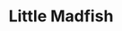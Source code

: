 ---
layout: place
title: Little Madfish
permalink: /california/redwood-city/little-madfish.html
stateAbbr: CA
stateName: California
cityName: Redwood City
seo:
  type: restaurant
  links: http://littlemadfishrwc.com/
place_id: ChIJg0Iyv7Kjj4AR3fWZ0B-Nhio
photos:
  - name: >-
      places/ChIJg0Iyv7Kjj4AR3fWZ0B-Nhio/photos/AeeoHcLummSnP2fjhH3OuR24wYz_m9vK_3V9c5pQwrvMsyHmQKrrDSnnWsnjrMsVYeEOlsH-s0T04uIbJ4vJQz-JnBEJNUpJIyq5IS_CLvJUEiLvpIF1w3_oW8aoRTabhAkpiBAUVnXE2cwD6hn_U2_95voCvRFcHDctCrd9f9jVNrtCCwldo01IzyrztQykAPm5KrQaFJ1lf_FvWAiDcjo-PulswafAqkndf6i4UYNf44XwGJSnffC6NlZFtI45qosQxUyim3UIidsaXK_y0OISaHa8wiNXJaSCpqMKdf57aa61Mr--HrXlawNnGh633Oj6qWOZoNv2mE5ItMYa2UzgqprxucU_QaSHRyDRTPq2E_7ijr9zSDdRDowjM7Jf7XEw97eBO3e0_jAU7ziva9eNUYlyUyPOlJG0IUIkAKCl_O7HjA
    widthPx: 2710
    heightPx: 2873
    authorAttributions:
      - displayName: Steve Hunsader
        uri: https://maps.google.com/maps/contrib/103367844826769047545
        photoUri: >-
          https://lh3.googleusercontent.com/a-/ALV-UjX--aXjI1C17YBE-jMlYjgnOZZ8AERLnH72_cSEx4KT3x63D7AkAg=s100-p-k-no-mo
    flagContentUri: >-
      https://www.google.com/local/imagery/report/?cb_client=maps_api_places.places_api&image_key=!1e10!2sCIHM0ogKEICAgIDZ3-uIXg&hl=en-US
    googleMapsUri: >-
      https://www.google.com/maps/place//data=!3m4!1e2!3m2!1sCIHM0ogKEICAgIDZ3-uIXg!2e10!4m2!3m1!1s0x808fa3b2bf324283:0x2a868d1fd099f5dd
  - name: >-
      places/ChIJg0Iyv7Kjj4AR3fWZ0B-Nhio/photos/AeeoHcJPaIEoVdgSh0AZYzCkGgqY0qM3MbIQ3FxYFS0Bo1AeXX-sB9-k9Uci8L-Pq3_4WN1TM2o0aKLZI-HPB5PMAq9eEQYCjeDM7OnLT80K4kjqy5bgcwA2m6ehuryDCqu5ayGQBNXTa83wit4XMe4Ymm26x4o9TztVFVFDkq6NZOqpgz2SEWSUmYEw_ktkiH2tfcbZsbdO5TLJ8gAQKzzCOR3d3lZ3zLqohNt629maiYGrbDrfgZIFAgQINswgWzh85JhRsNHkBV_lb_zC9Ajc7pCNfydIGYbSxFSnSO-SPe1V678sIozY-aJPGIo9zk2DJeeXaXX1JPVxJnh60fiLt44pIB9QbeSodUxbyuzdqonMNfZsZyIuiDK42IOLDnCukHgJak_mubLpTaf6NL3LH5sZHcBWKLdHZcbFl_Xiug4
    widthPx: 4800
    heightPx: 3600
    authorAttributions:
      - displayName: Claudia Ramirez
        uri: https://maps.google.com/maps/contrib/104032030505805328044
        photoUri: >-
          https://lh3.googleusercontent.com/a-/ALV-UjXPvuqCodGs9p30GJnqbsCw4HHtDmzEsirJaR_nwU8PnPrv1R8=s100-p-k-no-mo
    flagContentUri: >-
      https://www.google.com/local/imagery/report/?cb_client=maps_api_places.places_api&image_key=!1e10!2sCIHM0ogKEICAgICuj6WoQw&hl=en-US
    googleMapsUri: >-
      https://www.google.com/maps/place//data=!3m4!1e2!3m2!1sCIHM0ogKEICAgICuj6WoQw!2e10!4m2!3m1!1s0x808fa3b2bf324283:0x2a868d1fd099f5dd
  - name: >-
      places/ChIJg0Iyv7Kjj4AR3fWZ0B-Nhio/photos/AeeoHcLK6IMlwogyUkUK80sIQsIR49HWSmp8yd5RTaC-XtubdmHp4T8OD6CV7PD6mpRfwfO8EKX7oHozt4D4jBguQX11PnDqCJoGLWnbLVGyjz6V9pblNEiJ_S2mqOvo5c1E36bR1t6gX6shniTrePiowzPLnyHUqoIH2vevODg_kwsPZCXi8cFyfgjdrNt4BtP2_8wuf9iqG8M_hNcLWIZRXskc75scYOBjvKzMWMkiU2VR_S2_hFbi7q5z7PO269XA9P815ihXBDvCeRqZlRyh8jivn8p3vkP6LfKGHsYhcH9_pX4b4Z_Hpg1E7899N8eSoJqkqf3GMmCK5BihMdkd27jjNgYqCX0c86YC_MBpQ6wYemKlOIF2fDbmmBl3Mb5Kpjucr0bRHdwm-Ro_hFnnB2xjk_sOWw5Yu9g0AP08e0By7ozFS29C-G3DGSp7wjnF
    widthPx: 750
    heightPx: 921
    authorAttributions:
      - displayName: Olga Garcia
        uri: https://maps.google.com/maps/contrib/103236763583850441498
        photoUri: >-
          https://lh3.googleusercontent.com/a-/ALV-UjUfdx82ouyxs-H5iLJlRVo0TV3g2XQv7II2oF-_pq261sh4WhNJRA=s100-p-k-no-mo
    flagContentUri: >-
      https://www.google.com/local/imagery/report/?cb_client=maps_api_places.places_api&image_key=!1e10!2sCIABIhADydERSCsWAWfncB8AClMM&hl=en-US
    googleMapsUri: >-
      https://www.google.com/maps/place//data=!3m4!1e2!3m2!1sCIABIhADydERSCsWAWfncB8AClMM!2e10!4m2!3m1!1s0x808fa3b2bf324283:0x2a868d1fd099f5dd
  - name: >-
      places/ChIJg0Iyv7Kjj4AR3fWZ0B-Nhio/photos/AeeoHcL4RDhacBvgQQ2xm2VVrUG-VE747i6_g4-05t1CzUGvy16pUfNgDcp0zfd_HfEnolYVEAeFSxdRLTFdFX3zKeuY3u6M6BAmHky7XwCaUR2OPIWAml38G4trFRHES0eQ9K39X7HXqx3UPtz3ZamdEwMvm9Di1dSVvsiOxz2htGqNYYd7dKx2fzyYuNwalPEebl6RYBqMXPXzoIUejvWAe8emptrw4tZc9CxmC9LIb2SAeEnbuR_CF6S9oSOrdgWsiiJN6symGbSKeWVPTT63GEXGInEl6Nfeh7ERIMx0V8_WXkKSr-btHVSBg8m0RKNRmin8O79XbPbBlXeWg1yomqySZ7_0_v5_mNMUQSIhXK9iCE6w04zMFj8ifHY11syER3Wy12OVYMqxp1bKCRDL22sX2dnllWdAAyAbBWiwGmjGQQb1
    widthPx: 1560
    heightPx: 1171
    authorAttributions:
      - displayName: Ana Vazquez
        uri: https://maps.google.com/maps/contrib/112870363593684137719
        photoUri: >-
          https://lh3.googleusercontent.com/a/ACg8ocLjp52mY6CFN9STLuYWFhk0k0WEEVjLwGNBGN_pYSD6nyMArcM=s100-p-k-no-mo
    flagContentUri: >-
      https://www.google.com/local/imagery/report/?cb_client=maps_api_places.places_api&image_key=!1e10!2sCIHM0ogKEICAgIC_pJvAmgE&hl=en-US
    googleMapsUri: >-
      https://www.google.com/maps/place//data=!3m4!1e2!3m2!1sCIHM0ogKEICAgIC_pJvAmgE!2e10!4m2!3m1!1s0x808fa3b2bf324283:0x2a868d1fd099f5dd
  - name: >-
      places/ChIJg0Iyv7Kjj4AR3fWZ0B-Nhio/photos/AeeoHcL48Xfioujx2_GKALxSOE4lLbxYLyETWZgSO4zEF9XUX4wSErlY8Aswf4X1Lq2-hYP_4uumXWe4tQCOIP7ucx59YIVdxmYIjyJL2xwmyODoIMk2SzQfT5-fi_OETiaRqRf9-y0Gog0GAXG_ra9oZHQ_j4dNDJJg6-eh0qBb7zKZQLR5lqKmQMKC93_vcFWZ2ICQT1iNxDugIAvt5SDkvulYqYjXjk89707QXk5YtJRKDe8EzbqKkDjxjre7G0JiiwvXVdoiJeI0tKu39ndgxVzG1oDtfkJWn4_rdzVG0IAK8vKAaQozth6z_ya4VGmQ9tO_Tfm22I9CzxPbH5uUu3EwQ21KxdBHYg0rHfyzhQ9F6_KTxDlOAnmSIfW4N1BKLuxWcPE3Cs1G6cGlevfioBbYobu7ZahDLdYit6BLPF4MsDyd
    widthPx: 4032
    heightPx: 3024
    authorAttributions:
      - displayName: Liz Ramirez
        uri: https://maps.google.com/maps/contrib/106894824312636863935
        photoUri: >-
          https://lh3.googleusercontent.com/a-/ALV-UjV0roFfejdPCe0a3P993lOKsu2B4sZc0jK7hY6JPI8kL4QbmV6O=s100-p-k-no-mo
    flagContentUri: >-
      https://www.google.com/local/imagery/report/?cb_client=maps_api_places.places_api&image_key=!1e10!2sCIHM0ogKEICAgIDWz_fVzAE&hl=en-US
    googleMapsUri: >-
      https://www.google.com/maps/place//data=!3m4!1e2!3m2!1sCIHM0ogKEICAgIDWz_fVzAE!2e10!4m2!3m1!1s0x808fa3b2bf324283:0x2a868d1fd099f5dd
  - name: >-
      places/ChIJg0Iyv7Kjj4AR3fWZ0B-Nhio/photos/AeeoHcIschRnWbu1tAKjrWmMsQ_3kT7Ag-ByMgrf-Vheu8OeALrk3ultkhcGE2LlPYkmkzPvrkSw_pNDg9hxC13r8uCOtsRi1toBoFmxLv3XZ4vPLYIzS-0OZuF_g9zRFKHHxPmSZSBIqENHUB5_ylLlbb9crmsNFBVsuG4FHGt9F3QSTkShkVZEzXS6ssuE7Gpq3_pVTppP0Z6BHxh5bp66Ck8p5H5ZRVQQwymVXpRL04DeETIZBwV066W3eA97mFAUiOXzmfHF9iuyONEFZh2tb6nEq1A_WkoSOk-hfhJTzO7ZI62Q_16nyXRog7HUJFivA4x6YfaWCclPNbEzXnE67gYn2YCysLU9uzfhHLtH02pqMgVJFK7d1OqD4YrH4XpeIof6hRZVddHcK38UZBSyuOrCi30qQyzqAV_Mbk5yJKgueCs
    widthPx: 1800
    heightPx: 2206
    authorAttributions:
      - displayName: Oscar
        uri: https://maps.google.com/maps/contrib/104486799487643562248
        photoUri: >-
          https://lh3.googleusercontent.com/a-/ALV-UjXQ6faFsTj5d2ohAuFosc-sAb59PZMM2rTL-Ve06wkNRqmcXv9u=s100-p-k-no-mo
    flagContentUri: >-
      https://www.google.com/local/imagery/report/?cb_client=maps_api_places.places_api&image_key=!1e10!2sCIHM0ogKEICAgIDO3bWW-gE&hl=en-US
    googleMapsUri: >-
      https://www.google.com/maps/place//data=!3m4!1e2!3m2!1sCIHM0ogKEICAgIDO3bWW-gE!2e10!4m2!3m1!1s0x808fa3b2bf324283:0x2a868d1fd099f5dd
  - name: >-
      places/ChIJg0Iyv7Kjj4AR3fWZ0B-Nhio/photos/AeeoHcLd5VrmQ96aMy4llIRThkjKIolbi7aJE2s9s6IeDyLqncCmQC6KpBNOYoI9MEiW6TUet2fzK7C2JZyBVAlPvo-_2hFStsnkc6k2JZAqdMepVue7ilAM7c6f_bbOS3856lb5Mzmc6rxolczYBpjrVncH-soSQP0rRhhEeEvte-SNhyqJswSRVMPKjcH725QKuZfd64l954GG_gcn8Mx38Hu5fcBwIyWpnJQUmTLSMRgM2qP_opHiluc-rMH4uM-N5PmQHGXH0y3Q2Lpy6KF_P5Mnvw8PXQdZ9sSrjd0E1II41-moOL7_RQ3CQl9RliO1iZTsP3KCEx9rvpePHaGvRitY5WDoXzg7bK1JtPPsL48WI6cW9swHB6dkh9sDZR3nZ7HokzBr8NZnqXIblHahg4YFl5JwKoOxvtyXXvYdaF41FQ
    widthPx: 4000
    heightPx: 1800
    authorAttributions:
      - displayName: Claudia Ramirez
        uri: https://maps.google.com/maps/contrib/104032030505805328044
        photoUri: >-
          https://lh3.googleusercontent.com/a-/ALV-UjXPvuqCodGs9p30GJnqbsCw4HHtDmzEsirJaR_nwU8PnPrv1R8=s100-p-k-no-mo
    flagContentUri: >-
      https://www.google.com/local/imagery/report/?cb_client=maps_api_places.places_api&image_key=!1e10!2sCIHM0ogKEICAgIDhuJuzSw&hl=en-US
    googleMapsUri: >-
      https://www.google.com/maps/place//data=!3m4!1e2!3m2!1sCIHM0ogKEICAgIDhuJuzSw!2e10!4m2!3m1!1s0x808fa3b2bf324283:0x2a868d1fd099f5dd
  - name: >-
      places/ChIJg0Iyv7Kjj4AR3fWZ0B-Nhio/photos/AeeoHcL18794wvNjXI-twFOvbPCSDCRSmFJgsyvyRXDpE3pYyCojfBiZAxb0n81UhpMACzExs4_AonzFof6sgwwM6Nn_DwP_p2QF7E5ePAWrW5nSW9K-6NRRYv1dtmyp6YATeI4g6g3W5Ga-reejVX7m3XLPFlqTs_9akIv0ysEXqozAN-e0pyt6j3Rd--ZHRukOI20uQJ300uwXYGdvqdPLo6rM7_6sXWKBdB04usrLl0gfm8emisdJdbShoh_5MCEhSI3qqNo7Bg-CFM4yn2gplyqC6mmlPW2aKUntRakEOkMbZsdN2Wn07dJ4VYqqTnvGNxJerhxieac4xqqTuAOqJqedAe6RKVB-lJdrmQ5S5wsmkBeqgk70I5gGdVeYc22ppum1UPp57A23E_wRNRxsvBo3KjPSFz3BuoMPG5giJZI
    widthPx: 4032
    heightPx: 3024
    authorAttributions:
      - displayName: Doug Baer
        uri: https://maps.google.com/maps/contrib/105525073000009924421
        photoUri: >-
          https://lh3.googleusercontent.com/a-/ALV-UjVgrHLcUYnxInspMLBXgK3hnfVok_iegxi3kfzX_5QZkmP3M5J88A=s100-p-k-no-mo
    flagContentUri: >-
      https://www.google.com/local/imagery/report/?cb_client=maps_api_places.places_api&image_key=!1e10!2sCIHM0ogKEICAgID034naIw&hl=en-US
    googleMapsUri: >-
      https://www.google.com/maps/place//data=!3m4!1e2!3m2!1sCIHM0ogKEICAgID034naIw!2e10!4m2!3m1!1s0x808fa3b2bf324283:0x2a868d1fd099f5dd
  - name: >-
      places/ChIJg0Iyv7Kjj4AR3fWZ0B-Nhio/photos/AeeoHcJfpx533v8UTc6iCjWmF7RnL2wDf-W0ATvGexJ1EK-YnFdIHebA-_Lkkr78-cO9XzNcc7OnEliZXOU16d2X-OKOEF92p3SdWhTcNvA_248UoEHcx-4D3Loj1-Piq7Yog59zC4aVyOph_bFaTTsaUws4HbVIpcJTBNi1ph3IoN9QlmkxF1hWg2ygPjwN-ykzwCAH8M-cWR4mx2q__Zz5qo6My-1PkbV-cvAgOY2qR7fcEDktArdxBl05CtLn_MMO371vUkUmas2wT_pIcJQVSq-vW4Fl1zM1rTw6Pq3-LPsgKcwtf5dEbiqC22TwfQSdte30gIrzqExDa-I94xj8gh2JFwInuuoLjP-XnwffaV12gIgOC1IN1LY_suc7h_Fs5W2HStgdbSG2j9urgl09runIoG1gQAC7i0dDyhiFxNXo6w
    widthPx: 4000
    heightPx: 2250
    authorAttributions:
      - displayName: Devin Davis
        uri: https://maps.google.com/maps/contrib/114857026651191940526
        photoUri: >-
          https://lh3.googleusercontent.com/a/ACg8ocKWabzULy4rcFFlCDruZdQ-nd_Brd_i6KECSEyTDA749amJMw=s100-p-k-no-mo
    flagContentUri: >-
      https://www.google.com/local/imagery/report/?cb_client=maps_api_places.places_api&image_key=!1e10!2sCIHM0ogKEICAgIDa0bf_FA&hl=en-US
    googleMapsUri: >-
      https://www.google.com/maps/place//data=!3m4!1e2!3m2!1sCIHM0ogKEICAgIDa0bf_FA!2e10!4m2!3m1!1s0x808fa3b2bf324283:0x2a868d1fd099f5dd
  - name: >-
      places/ChIJg0Iyv7Kjj4AR3fWZ0B-Nhio/photos/AeeoHcISC91F2qAj5Y-B3jQBx5MvE9Y_JDiWwH1XQ5_kx-I397MDP17YgPy4IULB405cL0ry7DKsZyTyr0mbP8PCvPxqYzWKgLfIbP8D4Ze-l8Oy2tD_ocPqFnZK0kaF4nOKSFWel7qxW_ZSXJcY_NwBlH39Q-WN6fpzuBtVy90HR9CIlm3bmwG5yBoSWjhrSO4Fh8AQ4eb7_crpl5wnL6pnTiRChTtFJ_Xzh_N2xEuyJJn797ucmXq1tuX4MfbxkbFZCJCOTozSa1YOFndaCzCCDXtEX5gOFCTd1GpsCE36ybbmZS6_trutezSHa5na8bGKIn4M5Rf28j8ayw6nSH7dj1ip0c1Sjt3a4xRATZPKARd_1KX6HmZPah9sje6-9OHbuEBbdblHQVZnp_Nml-YGttNTSIkuYz9R7N8zg04LA-u9QA
    widthPx: 3024
    heightPx: 4032
    authorAttributions:
      - displayName: Betsy Martinez
        uri: https://maps.google.com/maps/contrib/109949542609370054537
        photoUri: >-
          https://lh3.googleusercontent.com/a-/ALV-UjWqCHqGi07o0plkMP0VTt1IcA0x6q4pzNyrogRnXR5dmKRUQCc=s100-p-k-no-mo
    flagContentUri: >-
      https://www.google.com/local/imagery/report/?cb_client=maps_api_places.places_api&image_key=!1e10!2sCIHM0ogKEICAgMDQhP7eRA&hl=en-US
    googleMapsUri: >-
      https://www.google.com/maps/place//data=!3m4!1e2!3m2!1sCIHM0ogKEICAgMDQhP7eRA!2e10!4m2!3m1!1s0x808fa3b2bf324283:0x2a868d1fd099f5dd
address: 1021 El Camino Real, Redwood City, CA 94063, USA
street: 1021 El Camino Real
city: Redwood City
state: CA
zip: '94063'
country: USA
neighborhood: Centennial
latitude: '37.484886'
longitude: '-122.232122'
accessibility_options:
  wheelchairAccessibleParking: true
  wheelchairAccessibleEntrance: true
  wheelchairAccessibleRestroom: true
  wheelchairAccessibleSeating: true
business_status: OPERATIONAL
name: Little Madfish
google_maps_links:
  directionsUri: >-
    https://www.google.com/maps/dir//''/data=!4m7!4m6!1m1!4e2!1m2!1m1!1s0x808fa3b2bf324283:0x2a868d1fd099f5dd!3e0
  placeUri: https://maps.google.com/?cid=3064291764255454685
  writeAReviewUri: >-
    https://www.google.com/maps/place//data=!4m3!3m2!1s0x808fa3b2bf324283:0x2a868d1fd099f5dd!12e1
  reviewsUri: >-
    https://www.google.com/maps/place//data=!4m4!3m3!1s0x808fa3b2bf324283:0x2a868d1fd099f5dd!9m1!1b1
  photosUri: >-
    https://www.google.com/maps/place//data=!4m3!3m2!1s0x808fa3b2bf324283:0x2a868d1fd099f5dd!10e5
primary_type: Japanese Restaurant
opening_hours:
  regular: null
  current: null
secondary_opening_hours:
  regular:
    weekdayDescriptions: null
    type: null
  current:
    weekdayDescriptions: null
    type: null
phone: (650) 299-9800
price_level: PRICE_LEVEL_MODERATE
price_range: $20 &ndash; $30
rating: '4.1'
rating_count: 0
website: http://littlemadfishrwc.com/
description: >-
  Discover Little Madfish in Redwood City, CA$$$Little Madfish in Redwood City,
  CA, stands out as a welcoming Japanese restaurant serving fresh sushi and
  other flavorful fare in a relaxed atmosphere. This spot highlights its
  happy-hour specials and a variety of options like sushi rolls, bento boxes,
  and ramen, making it ideal for casual dining or quick meals. The menu
  emphasizes high-quality ingredients and balanced flavors, complemented by
  accessibility features that ensure a comfortable visit for all. With moderate
  pricing and a cozy setting, it's a go-to choice for those exploring sushi
  restaurants in the area. Whether you're seeking sushi places near me or simply
  enjoying Japanese cuisine, this location delivers a satisfying experience with
  its thoughtful offerings.
generative_summary: >-
  Discover Little Madfish in Redwood City, CA$$$Little Madfish in Redwood City,
  CA, stands out as a welcoming Japanese restaurant serving fresh sushi and
  other flavorful fare in a relaxed atmosphere. This spot highlights its
  happy-hour specials and a variety of options like sushi rolls, bento boxes,
  and ramen, making it ideal for casual dining or quick meals. The menu
  emphasizes high-quality ingredients and balanced flavors, complemented by
  accessibility features that ensure a comfortable visit for all. With moderate
  pricing and a cozy setting, it's a go-to choice for those exploring sushi
  restaurants in the area. Whether you're seeking sushi places near me or simply
  enjoying Japanese cuisine, this location delivers a satisfying experience with
  its thoughtful offerings.
generative_disclosure: Summarized by AI using the Grok-3-Mini model.
reviews:
  - name: >-
      places/ChIJg0Iyv7Kjj4AR3fWZ0B-Nhio/reviews/ChdDSUhNMG9nS0VJQ0FnTURRaFA3ZXVBRRAB
    relativePublishTimeDescription: a month ago
    rating: 5
    text:
      text: >-
        I’ve been coming to Little Mad Fish for a while now and realized I’ve
        never left a review—so here it is! This place is consistently amazing in
        both food and service. The staff is incredibly attentive, greeting you
        as soon as you walk in and checking for available seating. If there’s a
        wait, they let you know right away, and honestly, it’s worth it—this
        place is busy for a reason!


        We ordered the Spicy Seafood Ramen, Fire Dragon Roll, Bay Bridge Roll,
        Deep Fried Philadelphia Roll, and a Bento Box, along with a couple of
        drinks. Everything was delicious, fresh, and beautifully presented. The
        balance of flavors and quality of ingredients really stand out.


        On top of that, the restaurant is always clean and spotless, making the
        dining experience even better. If you’re looking for one of the best
        Japanese restaurants in Redwood City, I highly recommend Little Mad
        Fish. You won’t be disappointed!
      languageCode: en
    originalText:
      text: >-
        I’ve been coming to Little Mad Fish for a while now and realized I’ve
        never left a review—so here it is! This place is consistently amazing in
        both food and service. The staff is incredibly attentive, greeting you
        as soon as you walk in and checking for available seating. If there’s a
        wait, they let you know right away, and honestly, it’s worth it—this
        place is busy for a reason!


        We ordered the Spicy Seafood Ramen, Fire Dragon Roll, Bay Bridge Roll,
        Deep Fried Philadelphia Roll, and a Bento Box, along with a couple of
        drinks. Everything was delicious, fresh, and beautifully presented. The
        balance of flavors and quality of ingredients really stand out.


        On top of that, the restaurant is always clean and spotless, making the
        dining experience even better. If you’re looking for one of the best
        Japanese restaurants in Redwood City, I highly recommend Little Mad
        Fish. You won’t be disappointed!
      languageCode: en
    authorAttribution:
      displayName: Betsy Martinez
      uri: https://www.google.com/maps/contrib/109949542609370054537/reviews
      photoUri: >-
        https://lh3.googleusercontent.com/a-/ALV-UjWqCHqGi07o0plkMP0VTt1IcA0x6q4pzNyrogRnXR5dmKRUQCc=s128-c0x00000000-cc-rp-mo-ba3
    publishTime: '2025-03-08T23:25:37.420508Z'
    flagContentUri: >-
      https://www.google.com/local/review/rap/report?postId=ChdDSUhNMG9nS0VJQ0FnTURRaFA3ZXVBRRAB&d=17924085&t=1
    googleMapsUri: >-
      https://www.google.com/maps/reviews/data=!4m6!14m5!1m4!2m3!1sChdDSUhNMG9nS0VJQ0FnTURRaFA3ZXVBRRAB!2m1!1s0x808fa3b2bf324283:0x2a868d1fd099f5dd
  - name: >-
      places/ChIJg0Iyv7Kjj4AR3fWZ0B-Nhio/reviews/ChdDSUhNMG9nS0VJQ0FnSURmNmZqWXZBRRAB
    relativePublishTimeDescription: 2 months ago
    rating: 5
    text:
      text: >-
        Ordered  the bento box. Udon bowl  was delicious. Food was good,
        pleasant  atmosphere.  Fast service. Kid friendly. During the week lunch
        bento is served to 9pm. Definitely  will come back and add photos.
      languageCode: en
    originalText:
      text: >-
        Ordered  the bento box. Udon bowl  was delicious. Food was good,
        pleasant  atmosphere.  Fast service. Kid friendly. During the week lunch
        bento is served to 9pm. Definitely  will come back and add photos.
      languageCode: en
    authorAttribution:
      displayName: Pearl Kruss
      uri: https://www.google.com/maps/contrib/114341932077853800645/reviews
      photoUri: >-
        https://lh3.googleusercontent.com/a-/ALV-UjWzTYcKZIaX-TSE5fHuNnn-pZYpvh8UaA0j8nFqF4AEOulOUlbEDw=s128-c0x00000000-cc-rp-mo-ba5
    publishTime: '2025-01-14T10:33:30.641910Z'
    flagContentUri: >-
      https://www.google.com/local/review/rap/report?postId=ChdDSUhNMG9nS0VJQ0FnSURmNmZqWXZBRRAB&d=17924085&t=1
    googleMapsUri: >-
      https://www.google.com/maps/reviews/data=!4m6!14m5!1m4!2m3!1sChdDSUhNMG9nS0VJQ0FnSURmNmZqWXZBRRAB!2m1!1s0x808fa3b2bf324283:0x2a868d1fd099f5dd
  - name: >-
      places/ChIJg0Iyv7Kjj4AR3fWZ0B-Nhio/reviews/ChZDSUhNMG9nS0VJQ0FnSUNELS1DSEJ3EAE
    relativePublishTimeDescription: 3 months ago
    rating: 1
    text:
      text: >-
        We love to do take out at Little Madfish, food is always delicious!!!
        Sadly today we decided to dine in, horrible customer service (female
        cashier), she rushed us to get the drink order, literally just took our
        food order and drop the check, never check on us, didn’t even get near
        us( the back server provided a better and more professional service than
        her) please hire people with experience and not racist, it just felt
        like she didn’t care about us, ooooh but a white lady sitting in front
        of us (she was attentive, nice and talkative) take care of your “Latino”
        clients, we tip too!!!
      languageCode: en
    originalText:
      text: >-
        We love to do take out at Little Madfish, food is always delicious!!!
        Sadly today we decided to dine in, horrible customer service (female
        cashier), she rushed us to get the drink order, literally just took our
        food order and drop the check, never check on us, didn’t even get near
        us( the back server provided a better and more professional service than
        her) please hire people with experience and not racist, it just felt
        like she didn’t care about us, ooooh but a white lady sitting in front
        of us (she was attentive, nice and talkative) take care of your “Latino”
        clients, we tip too!!!
      languageCode: en
    authorAttribution:
      displayName: Ana Vazquez
      uri: https://www.google.com/maps/contrib/112870363593684137719/reviews
      photoUri: >-
        https://lh3.googleusercontent.com/a/ACg8ocLjp52mY6CFN9STLuYWFhk0k0WEEVjLwGNBGN_pYSD6nyMArcM=s128-c0x00000000-cc-rp-mo-ba3
    publishTime: '2025-01-13T01:55:30.179513Z'
    flagContentUri: >-
      https://www.google.com/local/review/rap/report?postId=ChZDSUhNMG9nS0VJQ0FnSUNELS1DSEJ3EAE&d=17924085&t=1
    googleMapsUri: >-
      https://www.google.com/maps/reviews/data=!4m6!14m5!1m4!2m3!1sChZDSUhNMG9nS0VJQ0FnSUNELS1DSEJ3EAE!2m1!1s0x808fa3b2bf324283:0x2a868d1fd099f5dd
  - name: >-
      places/ChIJg0Iyv7Kjj4AR3fWZ0B-Nhio/reviews/ChdDSUhNMG9nS0VJQ0FnSUNJck1LWnF3RRAB
    relativePublishTimeDescription: 6 years ago
    rating: 4
    text:
      text: >-
        My family and I love this place. Sushi rolls are a pretty good portion.
        Price is okay not too expensive. The only reason I give it 4 stars not 5
        is because both of my last visit my orders have not been inputted
        correctly. Either they did not put it in or the pit the wrong roll in,
        other than that it good. I will definitely visit them again
      languageCode: en
    originalText:
      text: >-
        My family and I love this place. Sushi rolls are a pretty good portion.
        Price is okay not too expensive. The only reason I give it 4 stars not 5
        is because both of my last visit my orders have not been inputted
        correctly. Either they did not put it in or the pit the wrong roll in,
        other than that it good. I will definitely visit them again
      languageCode: en
    authorAttribution:
      displayName: Israel Peña
      uri: https://www.google.com/maps/contrib/109473608836741710310/reviews
      photoUri: >-
        https://lh3.googleusercontent.com/a/ACg8ocLHIgRBlVGepAbKNhDYrLaSBEh6VNFj8qayxCOtKEaJJLlcoQ=s128-c0x00000000-cc-rp-mo-ba3
    publishTime: '2018-10-30T13:16:33.737912Z'
    flagContentUri: >-
      https://www.google.com/local/review/rap/report?postId=ChdDSUhNMG9nS0VJQ0FnSUNJck1LWnF3RRAB&d=17924085&t=1
    googleMapsUri: >-
      https://www.google.com/maps/reviews/data=!4m6!14m5!1m4!2m3!1sChdDSUhNMG9nS0VJQ0FnSUNJck1LWnF3RRAB!2m1!1s0x808fa3b2bf324283:0x2a868d1fd099f5dd
  - name: >-
      places/ChIJg0Iyv7Kjj4AR3fWZ0B-Nhio/reviews/ChZDSUhNMG9nS0VJQ0FnSUM1bGFPVmZ3EAE
    relativePublishTimeDescription: a year ago
    rating: 4
    text:
      text: >-
        We have eaten here a few times and always enjoy our experience. They
        don’t have the largest dining area so it can get crowded at times. The
        food is good and they have generous portion sizes. The prices are on the
        high side compared to some other similar places, so keep that in mind.
      languageCode: en
    originalText:
      text: >-
        We have eaten here a few times and always enjoy our experience. They
        don’t have the largest dining area so it can get crowded at times. The
        food is good and they have generous portion sizes. The prices are on the
        high side compared to some other similar places, so keep that in mind.
      languageCode: en
    authorAttribution:
      displayName: Kent Burke
      uri: https://www.google.com/maps/contrib/110705666582299986220/reviews
      photoUri: >-
        https://lh3.googleusercontent.com/a/ACg8ocJnYCS3YJjIoX1SNykmckTpvlV-nr6kQy_U647WuE8y78Tlgw=s128-c0x00000000-cc-rp-mo-ba5
    publishTime: '2023-10-16T01:42:55.221771Z'
    flagContentUri: >-
      https://www.google.com/local/review/rap/report?postId=ChZDSUhNMG9nS0VJQ0FnSUM1bGFPVmZ3EAE&d=17924085&t=1
    googleMapsUri: >-
      https://www.google.com/maps/reviews/data=!4m6!14m5!1m4!2m3!1sChZDSUhNMG9nS0VJQ0FnSUM1bGFPVmZ3EAE!2m1!1s0x808fa3b2bf324283:0x2a868d1fd099f5dd
review_summary: >-
  What Customers Are Saying About Little Madfish$$$Visitors often praise the
  tasty dishes and generous portions at this sushi spot, with many highlighting
  the delicious ramen and rolls that make for a fulfilling meal. While the
  atmosphere is generally described as pleasant and family-friendly, some note
  occasional inconsistencies in service that could improve the overall flow.
  Feedback frequently mentions the spot's value for money and kid-friendly vibe,
  encouraging repeat visits for lunch or dinner specials. Despite a few mixed
  experiences, the general consensus leans positive, positioning it as one of
  the top-rated sushi restaurants worth trying if you're in the mood for
  something fresh. Overall, folks searching for best sushi near me will find it
  a solid option that balances fun flavors with a welcoming environment.
review_disclosure: Summarized by AI using the Grok-3-Mini model.
parking_options:
  freeParkingLot: true
  freeStreetParking: true
  valetParking: false
payment_options:
  acceptsCreditCards: true
  acceptsDebitCards: true
  acceptsCashOnly: false
  acceptsNfc: true
allow_dogs: null
curbside_pickup: null
delivery: true
dine_in: true
good_for_children: true
good_for_groups: true
good_for_sports: null
live_music: false
menu_for_children: true
outdoor_seating: false
reservable: true
restroom: true
serves_beer: true
serves_breakfast: false
serves_brunch: false
serves_cocktails: null
serves_coffee: false
serves_dinner: true
serves_dessert: true
serves_lunch: true
serves_vegetarian_food: true
serves_wine: true
takeout: true
update_category: pro
places_description: >-
  Sushi rolls, bento box meals, ramen & other Japanese fare round out the menu
  at this snug fixture.

---